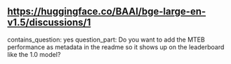 ## https://huggingface.co/BAAI/bge-large-en-v1.5/discussions/1

contains_question: yes
question_part: Do you want to add the MTEB performance as metadata in the readme so it shows up on the leaderboard like the 1.0 model?